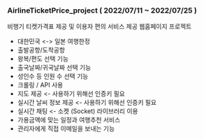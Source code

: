 ### AirlineTicketPrice_project ( 2022/07/11 ~ 2022/07/25 )

비행기 티켓가격표 제공 및 이용자 편의 서비스 제공 웹홈페이지 프로젝트

- 대한민국 <-> 일본 여행한정 
- 출발공항/도착공항
- 왕복/편도 선택 기능
- 출국날짜/귀국날짜 선택 기능
- 성인수 등 인원 수 선택 기능
- 크롤링 / API 사용
- 지도 제공 <- 사용하기 위해선 인증키 필요
- 실시간 날씨 정보 제공 <- 사용하기 위해선 인증키 필요
- 실시간 채팅 <- 소켓 (Socket) 라이브러리 이용
- 가용금액에 맞는 일정과 여행추천 서비스 
- 관리자에게 직접 이메일을 보내는 기능
